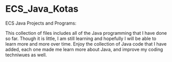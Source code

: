 # ECS_Java_Kotas
ECS Java Projects and Programs:

This collection of files includes all of the Java programming that I have done so far. Though it is little,
I am still learning and hopefully I will be able to learn more and more over time. Enjoy the collection of 
Java code that I have added, each one made me learn more about Java, and improve my coding techniwues as well.
